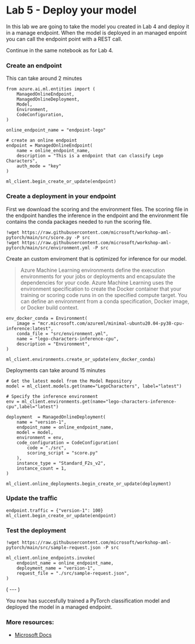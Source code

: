 # Lab 5 - Deploy your model

In this lab we are going to take the model you created in Lab 4 and deploy it in a manage endpoint. When the model is deployed in an managed enpoint you can call the endpoint point with a REST call.   
   
Continue in the same notebook as for Lab 4.


### Create an endpoint
This can take around 2 minutes
```
from azure.ai.ml.entities import (
    ManagedOnlineEndpoint,
    ManagedOnlineDeployment,
    Model,
    Environment,
    CodeConfiguration,
)

online_endpoint_name = "endpoint-lego"

# create an online endpoint
endpoint = ManagedOnlineEndpoint(
    name = online_endpoint_name,
    description = "This is a endpoint that can classify Lego Characters",
    auth_mode = "key"
)

ml_client.begin_create_or_update(endpoint)
```

### Create a deployment in your endpoint 

First we download the scoring and the environment files. 
The scoring file in the endpoint handles the inference in the endpoint and the environment file 
contains the conda packages needed to run the scoring file.

```
!wget https://raw.githubusercontent.com/microsoft/workshop-aml-pytorch/main/src/score.py -P src
!wget https://raw.githubusercontent.com/microsoft/workshop-aml-pytorch/main/src/environment.yml -P src
``` 

Create an custom enviroment that is optimized for inference for our model.

> Azure Machine Learning environments define the execution environments for your jobs or deployments and encapsulate the dependencies for your code. Azure Machine Learning uses the environment specification to create the Docker container that your training or scoring code runs in on the specified compute target. You can define an environment from a conda specification, Docker image, or Docker build context.

```
env_docker_conda = Environment(
    image = "mcr.microsoft.com/azureml/minimal-ubuntu20.04-py38-cpu-inference:latest",
    conda_file = "src/environment.yml",
    name = "lego-characters-inference-cpu",
    description = "Environment",
)

ml_client.environments.create_or_update(env_docker_conda)
```

Deployments can take around 15 minutes

```
# Get the latest model from the Model Repository
model = ml_client.models.get(name="LegoCharacters", label="latest")

# Specify the inference environment 
env = ml_client.environments.get(name="lego-characters-inference-cpu",label="latest")

deployment  = ManagedOnlineDeployment(
    name = "version-1",
    endpoint_name = online_endpoint_name,
    model = model,
    environment = env,
    code_configuration = CodeConfiguration(
        code = "./src", 
        scoring_script = "score.py"
    ),
    instance_type = "Standard_F2s_v2",
    instance_count = 1,
)

ml_client.online_deployments.begin_create_or_update(deployment)
```

### Update the traffic
```
endpoint.traffic = {"version-1": 100}
ml_client.begin_create_or_update(endpoint)
```

### Test the deployment
```
!wget https://raw.githubusercontent.com/microsoft/workshop-aml-pytorch/main/src/sample-request.json -P src

ml_client.online_endpoints.invoke(
    endpoint_name = online_endpoint_name,
    deployment_name = "version-1",
    request_file = "./src/sample-request.json",
)
```


( --- )

You now has succesfully trained a PyTorch classification model and deployed the model in a managed endpoint.



### More resources:
- [Microsoft Docs](https://learn.microsoft.com/azure/machine-learning/how-to-safely-rollout-managed-endpoints-sdk-v2)
